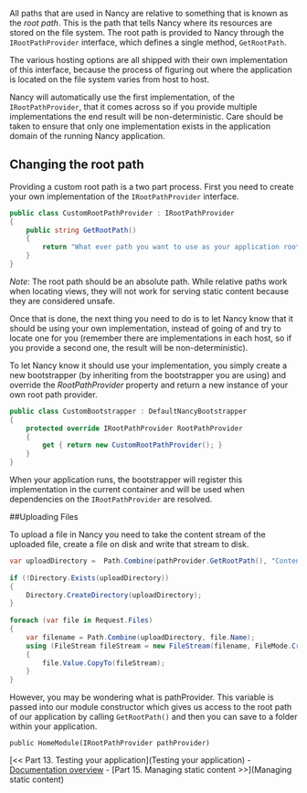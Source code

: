 All paths that are used in Nancy are relative to something that is known as the _root path_. This is the path that tells Nancy where its resources are stored on the file system. The root path is provided to Nancy through the `IRootPathProvider` interface, which defines a single method, `GetRootPath`.

The various hosting options are all shipped with their own implementation of this interface, because the process of figuring out where the application is located on the file system varies from host to host.

Nancy will automatically use the first implementation, of the `IRootPathProvider`, that it comes across so if you provide multiple implementations the end result will be non-deterministic. Care should be taken to ensure that only one implementation exists in the application domain of the running Nancy application.

## Changing the root path

Providing a custom root path is a two part process. First you need to create your own implementation of the `IRootPathProvider` interface.

```c#
public class CustomRootPathProvider : IRootPathProvider
{
    public string GetRootPath()
    {
        return "What ever path you want to use as your application root";
    }
}
```

_Note_: The root path should be an absolute path. While relative paths work when locating views, they will not work for serving static content because they are considered unsafe.

Once that is done, the next thing you need to do is to let Nancy know that it should be using your own implementation, instead of going of and try to locate one for you (remember there are implementations in each host, so if you provide a second one, the result will be non-deterministic).

To let Nancy know it should use your implementation, you simply create a new bootstrapper (by inheriting from the bootstrapper you are using) and override the _RootPathProvider_ property and return a new instance of your own root path provider.

```c#
public class CustomBootstrapper : DefaultNancyBootstrapper
{
    protected override IRootPathProvider RootPathProvider
    {
        get { return new CustomRootPathProvider(); }
    }
}
```
When your application runs, the bootstrapper will register this implementation in the current container and will be used when dependencies on the `IRootPathProvider` are resolved.

##Uploading Files

To upload a file in Nancy you need to take the content stream of the uploaded file, create a file on disk and write that stream to disk.

```c#
var uploadDirectory =  Path.Combine(pathProvider.GetRootPath(), "Content", "uploads");
    
if (!Directory.Exists(uploadDirectory))
{
    Directory.CreateDirectory(uploadDirectory);
}
    
foreach (var file in Request.Files)
{
    var filename = Path.Combine(uploadDirectory, file.Name);
    using (FileStream fileStream = new FileStream(filename, FileMode.Create))
    {
        file.Value.CopyTo(fileStream);
    }
}
```

However, you may be wondering what is pathProvider. This variable is passed into our module constructor which gives us access to the root path of our application by calling `GetRootPath()` and then you can save to a folder within your application.

    public HomeModule(IRootPathProvider pathProvider)

[<< Part 13. Testing your application](Testing your application) - [Documentation overview](Documentation) - [Part 15. Managing static content >>](Managing static content)